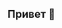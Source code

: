 ## Привет 👋 
<!--
**robky/robky** is a ✨ _special_ ✨ repository because its `README.md` (this file) appears on your GitHub profile.

Приглашаю посетить мою страничку [Резюме - Портфолио](https://cvdev.ru/) ⚡

Here are some ideas to get you started:

- 🔭 I’m currently working on ...
- 🌱 I’m currently learning ...
- 👯 I’m looking to collaborate on ...
- 🤔 I’m looking for help with ...
- 💬 Ask me about ...
- 📫 How to reach me: ...
- 😄 Pronouns: ...
- ⚡ Fun fact: ...
-->

